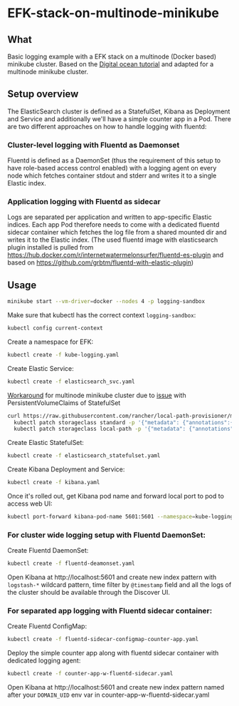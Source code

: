 # EFK-stack-on-multinode-minikube
## What
Basic logging example with a EFK stack on a multinode (Docker based) minikube cluster.
Based on the [Digital ocean tutorial](https://www.digitalocean.com/community/tutorials/how-to-set-up-an-elasticsearch-fluentd-and-kibana-efk-logging-stack-on-kubernetes) and adapted for a multinode minikube cluster.

## Setup overview
The ElasticSearch cluster is defined as a StatefulSet, Kibana as Deployment and Service and additionally we'll have a simple counter app in a Pod.
There are two different approaches on how to handle logging with fluentd:

### Cluster-level logging with Fluentd as Daemonset
Fluentd is defined as a DaemonSet (thus the requirement of this setup to have role-based access control enabled) with a logging agent on every node which fetches container stdout and stderr and writes it to a single Elastic index.

### Application logging with Fluentd as sidecar
Logs are separated per application and written to app-specific Elastic indices. Each app Pod therefore needs to come with a dedicated fluentd sidecar container which fetches the log file from a shared mounted dir and writes it to the Elastic index.
(The used fluentd image with elasticsearch plugin installed is pulled from https://hub.docker.com/r/internetwatermelonsurfer/fluentd-es-plugin and based on https://github.com/grbtm/fluentd-with-elastic-plugin)

## Usage
```bash
minikube start --vm-driver=docker --nodes 4 -p logging-sandbox
```
Make sure that kubectl has the correct context `logging-sandbox`:
```bash
kubectl config current-context
```
Create a namespace for EFK:
```bash
kubectl create -f kube-logging.yaml
```

Create Elastic Service:
```bash
kubectl create -f elasticsearch_svc.yaml
```
[Workaround](https://github.com/kubernetes/minikube/issues/12165#issuecomment-1052642443) for multinode minikube cluster due to [issue](https://github.com/kubernetes/minikube/issues/12165#issuecomment-1052642443) with PersistentVolumeClaims of StatefulSet
```bash
curl https://raw.githubusercontent.com/rancher/local-path-provisioner/master/deploy/local-path-storage.yaml | sed 's/\/opt\/local-path-provisioner/\/var\/opt\/local-path-provisioner/ ' | kubectl apply -f -
  kubectl patch storageclass standard -p '{"metadata": {"annotations":{"storageclass.kubernetes.io/is-default-class":"false"}}}'
  kubectl patch storageclass local-path -p '{"metadata": {"annotations":{"storageclass.kubernetes.io/is-default-class":"true"}}}'
```

Create Elastic StatefulSet:
```bash
kubectl create -f elasticsearch_statefulset.yaml
```

Create Kibana Deployment and Service:
```bash
kubectl create -f kibana.yaml
```

Once it's rolled out, get Kibana pod name and forward local port to pod to access web UI:
```bash
kubectl port-forward kibana-pod-name 5601:5601 --namespace=kube-logging
```

### For cluster wide logging setup with Fluentd DaemonSet:

Create Fluentd DaemonSet:
```bash
kubectl create -f fluentd-deamonset.yaml
```
Open Kibana at http://localhost:5601 and create new index pattern with `logstash-*` wildcard pattern, time filter by `@timestamp` field and
all the logs of the cluster should be available through the Discover UI.

### For separated app logging with Fluentd sidecar container:
Create Fluentd ConfigMap:
```bash
kubectl create -f fluentd-sidecar-configmap-counter-app.yaml
```

Deploy the simple counter app along with fluentd sidecar container with dedicated logging agent: 
```bash
kubectl create -f counter-app-w-fluentd-sidecar.yaml
```
Open Kibana at http://localhost:5601 and create new index pattern named after your `DOMAIN_UID` env var in counter-app-w-fluentd-sidecar.yaml
